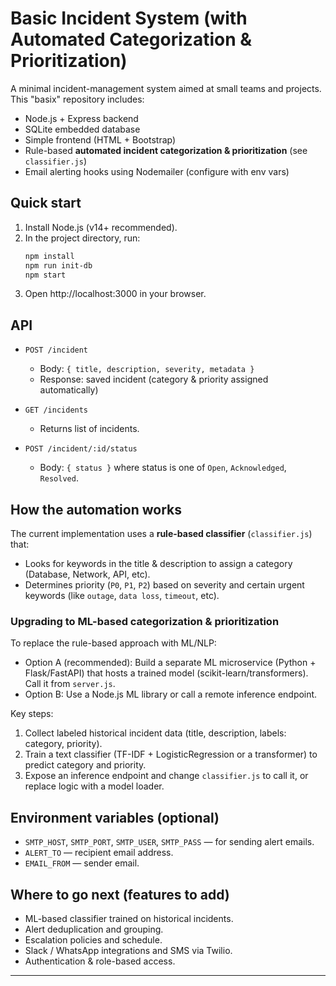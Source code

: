 # Basic Incident System (with Automated Categorization & Prioritization)

A minimal incident-management system aimed at small teams and projects. This "basix" repository includes:

- Node.js + Express backend
- SQLite embedded database
- Simple frontend (HTML + Bootstrap)
- Rule-based **automated incident categorization & prioritization** (see `classifier.js`)
- Email alerting hooks using Nodemailer (configure with env vars)

## Quick start

1. Install Node.js (v14+ recommended).
2. In the project directory, run:
   ```bash
   npm install
   npm run init-db
   npm start
   ```
3. Open http://localhost:3000 in your browser.

## API

- `POST /incident`
  - Body: `{ title, description, severity, metadata }`
  - Response: saved incident (category & priority assigned automatically)

- `GET /incidents`
  - Returns list of incidents.

- `POST /incident/:id/status`
  - Body: `{ status }` where status is one of `Open`, `Acknowledged`, `Resolved`.

## How the automation works

The current implementation uses a **rule-based classifier** (`classifier.js`) that:
- Looks for keywords in the title & description to assign a category (Database, Network, API, etc).
- Determines priority (`P0`, `P1`, `P2`) based on severity and certain urgent keywords (like `outage`, `data loss`, `timeout`, etc).

### Upgrading to ML-based categorization & prioritization
To replace the rule-based approach with ML/NLP:
- Option A (recommended): Build a separate ML microservice (Python + Flask/FastAPI) that hosts a trained model (scikit-learn/transformers). Call it from `server.js`.
- Option B: Use a Node.js ML library or call a remote inference endpoint.

Key steps:
1. Collect labeled historical incident data (title, description, labels: category, priority).
2. Train a text classifier (TF-IDF + LogisticRegression or a transformer) to predict category and priority.
3. Expose an inference endpoint and change `classifier.js` to call it, or replace logic with a model loader.

## Environment variables (optional)
- `SMTP_HOST`, `SMTP_PORT`, `SMTP_USER`, `SMTP_PASS` — for sending alert emails.
- `ALERT_TO` — recipient email address.
- `EMAIL_FROM` — sender email.

## Where to go next (features to add)
- ML-based classifier trained on historical incidents.
- Alert deduplication and grouping.
- Escalation policies and schedule.
- Slack / WhatsApp integrations and SMS via Twilio.
- Authentication & role-based access.

---

